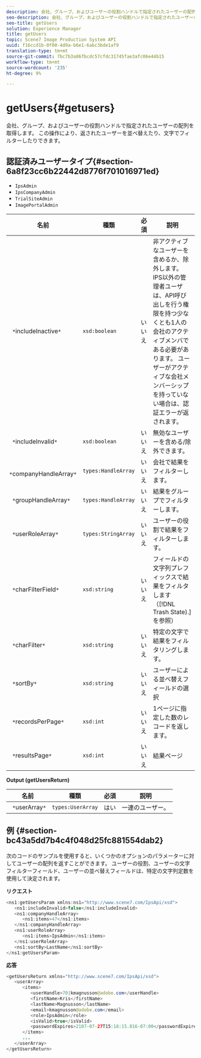 ```yaml
---
description: 会社、グループ、およびユーザーの役割ハンドルで指定されたユーザーの配列を取得します。 この操作により、返されたユーザーを並べ替えたり、文字でフィルターしたりできます。
seo-description: 会社、グループ、およびユーザーの役割ハンドルで指定されたユーザーの配列を取得します。 この操作により、返されたユーザーを並べ替えたり、文字でフィルターしたりできます。
seo-title: getUsers
solution: Experience Manager
title: getUsers
topic: Scene7 Image Production System API
uuid: f16ccd1b-0f00-4d9a-b6e1-6abc3bde1af9
translation-type: tm+mt
source-git-commit: 7bc7b3a86fbcdc57cfdc31745fae3afc06e44b15
workflow-type: tm+mt
source-wordcount: '235'
ht-degree: 9%

---
```



# getUsers{#getusers}

会社、グループ、およびユーザーの役割ハンドルで指定されたユーザーの配列を取得します。 この操作により、返されたユーザーを並べ替えたり、文字でフィルターしたりできます。

## 認証済みユーザータイプ{#section-6a8f23cc6b22442d8776f701016971ed}

* `IpsAdmin`
* `IpsCompanyAdmin`
* `TrialSiteAdmin`
* `ImagePortalAdmin`


| 名前 | 種類 | 必須 | 説明 |
|---|---|---|---|
| ` *`includeInactive`*` | `xsd:boolean` | いいえ | 非アクティブなユーザーを含めるか、除外します。 IPS以外の管理者ユーザは、API呼び出しを行う権限を持つ少なくとも1人の会社のアクティブメンバである必要があります。 ユーザーがアクティブな会社メンバーシップを持っていない場合は、認証エラーが返されます。 |
| ` *`includeInvalid`*` | `xsd:boolean` | いいえ | 無効なユーザーを含める/除外できます。 |
| ` *`companyHandleArray`*` | `types:HandleArray` | いいえ | 会社で結果をフィルターします。 |
| ` *`groupHandleArray`*` | `types:HandleArray` | いいえ | 結果をグループでフィルターします。 |
| ` *`userRoleArray`*` | `types:StringArray` | いいえ | ユーザーの役割で結果をフィルターします。 |
| ` *`charFilterField`*` | `xsd:string` | いいえ | フィールドの文字列プレフィックスで結果をフィルタします（[!DNL Trash State).]を参照） |
| ` *`charFilter`*` | `xsd:string` | いいえ | 特定の文字で結果をフィルタリングします。 |
| ` *`sortBy`*` | `xsd:string` | いいえ | ユーザーによる並べ替えフィールドの選択 |
| ` *`recordsPerPage`*` | `xsd:int` | いいえ | 1ページに指定した数のレコードを返します。 |
| ` *`resultsPage`*` | `xsd:int` | いいえ | 結果ページ |

**Output (getUsersReturn)**

| 名前 | 種類 | 必須 | 説明 |
|---|---|---|---|
| ` *`userArray`*` | `types:UserArray` | はい | 一連のユーザー。 |

## 例 {#section-bc43a5dd7b4c4f048d25fc881554dab2}

次のコードのサンプルを使用すると、いくつかのオプションのパラメーターに対してユーザーの配列を返すことができます。 ユーザーの役割、ユーザーの文字フィルターフィールド、ユーザーの並べ替えフィールドは、特定の文字列定数を使用して決定されます。

**リクエスト**

```java
<ns1:getUsersParam xmlns:ns1="http://www.scene7.com/IpsApi/xsd">
   <ns1:includeInvalid>false</ns1:includeInvalid>
   <ns1:companyHandleArray>
      <ns1:items>47</ns1:items>
   </ns1:companyHandleArray>
   <ns1:userRoleArray>
      <ns1:items>IpsAdmin</ns1:items>
   </ns1:userRoleArray>
   <ns1:sortBy>LastName</ns1:sortBy>
</ns1:getUsersParam>
```

**応答**

```java
<getUsersReturn xmlns="http://www.scene7.com/IpsApi/xsd">
   <userArray>
      <items>
         <userHandle>70|kmagnusson@adobe.com</userHandle>
         <firstName>Kris</firstName>
         <lastName>Magnusson</lastName>
         <email>kmagnusson@adobe.com</email>
         <role>IpsAdmin</role>
         <isValid>true</isValid>
         <passwordExpires>2107-07-27T15:18:15.816-07:00</passwordExpires>
      </items>
      ...
   </userArray>
</getUsersReturn>
```

